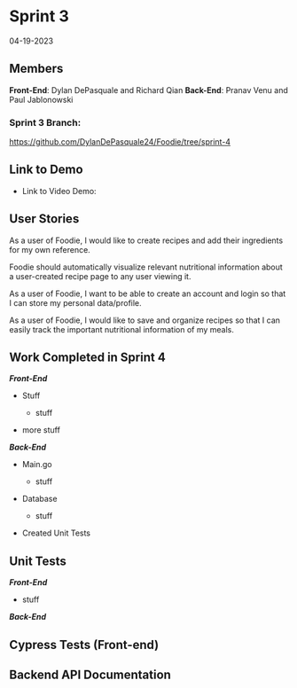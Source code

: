 # Sprint 3
04-19-2023
## Members
**Front-End**: Dylan DePasquale and Richard Qian
**Back-End**: Pranav Venu and Paul Jablonowski

### Sprint 3 Branch: 
https://github.com/DylanDePasquale24/Foodie/tree/sprint-4

## Link to Demo
- Link to Video Demo: 


## User Stories

As a user of Foodie, I would like to create recipes and add their ingredients for my own reference.

Foodie should automatically visualize relevant nutritional information about a user-created recipe page to any user viewing it.

As a user of Foodie, I want to be able to create an account and login so that I can store my personal data/profile.

As a user of Foodie, I would like to save and organize recipes so that I can easily track the important nutritional information of my meals.


## Work Completed in Sprint 4

***Front-End***
* Stuff
  * stuff

* more stuff

 

***Back-End***
* Main.go

  * stuff

* Database

  * stuff
  
* Created Unit Tests


## Unit Tests

***Front-End***
* stuff

***Back-End***



## Cypress Tests (Front-end)




## Backend API Documentation
